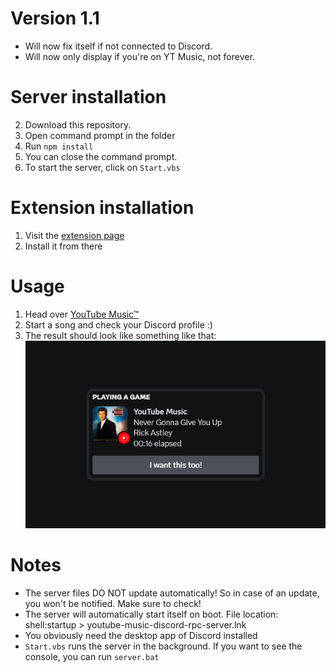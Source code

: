 # Version 1.1
- Will now fix itself if not connected to Discord.
- Will now only display if you're on YT Music, not forever.

# Server installation
2) Download this repository.
3) Open command prompt in the folder
4) Run `npm install`
5) You can close the command prompt.
5) To start the server, click on `Start.vbs`

# Extension installation
1) Visit the [extension page](https://chrome.google.com/webstore/detail/hphfoamccfcbdelhgnmojakdjljajpgj/)
2) Install it from there

# Usage
1) Head over [YouTube Music™](https://music.youtube.com/)
2) Start a song and check your Discord profile :)
3) The result should look like something like that:
![Example image](Example.png)
# Notes
- The server files DO NOT update automatically! So in case of an update, you won't be notified. Make sure to check!
- The server will automatically start itself on boot. File location: shell:startup > youtube-music-discord-rpc-server.lnk
- You obviously need the desktop app of Discord installed
- `Start.vbs` runs the server in the background. If you want to see the console, you can run `server.bat`
